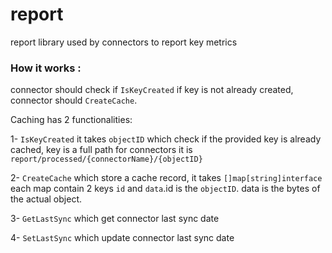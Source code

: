 # report
report library used by connectors to report key metrics

### How it works :
connector should check if `IsKeyCreated` if key is not already created, connector should `CreateCache`.

Caching has 2 functionalities:

1- `IsKeyCreated` it takes `objectID` which check if the provided key is already cached, key is a full path
 for connectors it is `report/processed/{connectorName}/{objectID}`

2- `CreateCache` which store a cache record, it takes `[]map[string]interface` each map
contain 2 keys `id` and `data`.id is the `objectID`. data is the bytes of the actual object.

3- `GetLastSync` which get connector last sync date

4- `SetLastSync` which update connector last sync date
